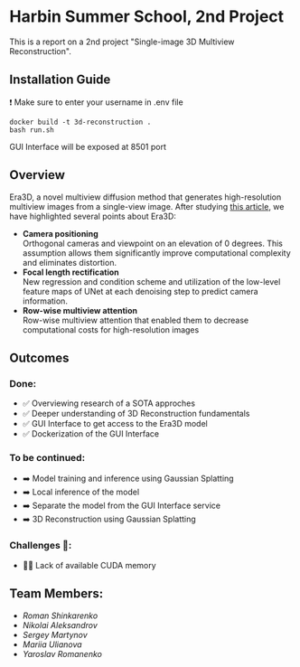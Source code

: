 # Harbin Summer School, 2nd Project

This is a report on a 2nd project "Single-image 3D Multiview Reconstruction". 

## Installation Guide

❗ Make sure to enter your username in .env file

```
docker build -t 3d-reconstruction .
bash run.sh
```

GUI Interface will be exposed at 8501 port

## Overview
Era3D, a novel multiview diffusion method that generates high-resolution multiview images from a single-view image.
After studying [this article](https://arxiv.org/pdf/2405.11616), we have highlighted several points about Era3D:

* **Camera positioning**  
Orthogonal cameras and viewpoint on an elevation of 0 degrees. This assumption allows them significantly improve computational complexity and eliminates distortion.
* **Focal length rectification**   
New regression and condition scheme and utilization of the low-level feature maps of UNet at each denoising step to predict camera information.
* **Row-wise multiview attention**  
Row-wise multiview attention that enabled them to decrease computational costs for high-resolution images

## Outcomes
### Done:
 - ✅ Overviewing research of a SOTA approches
 - ✅ Deeper understanding of 3D Reconstruction fundamentals
 - ✅ GUI Interface to get access to the Era3D model
 - ✅ Dockerization of the GUI Interface

### To be continued:
 - ➡️ Model training and inference using Gaussian Splatting 
 - ➡️ Local inference of the model
 - ➡️ Separate the model from the GUI Interface service
 - ➡️ 3D Reconstruction using Gaussian Splatting

### Challenges 🫠:
- 🏋️‍♂️ Lack of available CUDA memory

## Team Members:
- <i>Roman Shinkarenko</i>
- <i>Nikolai Aleksandrov</i>
- <i>Sergey Martynov</i>
- <i>Mariia Ulianova</i>
- <i>Yaroslav Romanenko</i>
